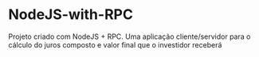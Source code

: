 # NodeJS-with-RPC
Projeto criado com NodeJS + RPC. Uma aplicação cliente/servidor para o cálculo do juros composto e valor final que o investidor receberá
